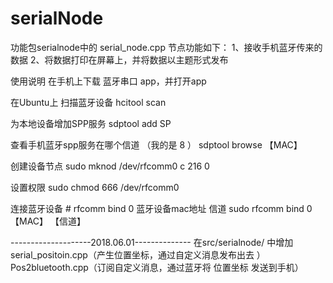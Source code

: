 # serialNode

功能包serialnode中的 serial_node.cpp 节点功能如下：
1、接收手机蓝牙传来的数据
2、将数据打印在屏幕上，并将数据以主题形式发布

使用说明
在手机上下载 蓝牙串口 app，并打开app

在Ubuntu上
扫描蓝牙设备
hcitool scan

为本地设备增加SPP服务
sdptool add SP

查看手机蓝牙spp服务在哪个信道 （我的是 8 ）
sdptool browse 【MAC】

创建设备节点
sudo mknod /dev/rfcomm0 c 216 0

设置权限
sudo chmod 666 /dev/rfcomm0

连接蓝牙设备 # rfcomm bind 0 蓝牙设备mac地址 信道
sudo rfcomm bind 0 【MAC】 【信道】


--------------------2018.06.01--------------
在src/serialnode/ 中增加
serial_positoin.cpp（产生位置坐标，通过自定义消息发布出去 ）
Pos2bluetooth.cpp（订阅自定义消息，通过蓝牙将 位置坐标 发送到手机）
